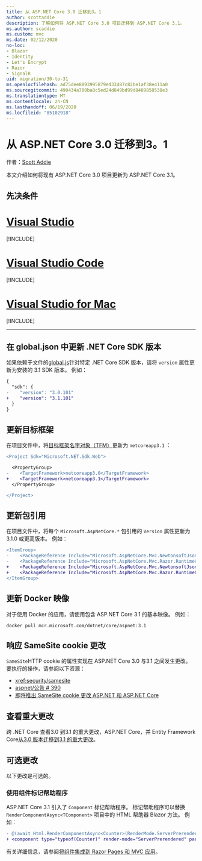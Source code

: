 ```yaml
---
title: 从 ASP.NET Core 3.0 迁移到3。1
author: scottaddie
description: 了解如何将 ASP.NET Core 3.0 项目迁移到 ASP.NET Core 3.1。
ms.author: scaddie
ms.custom: mvc
ms.date: 02/12/2020
no-loc:
- Blazor
- Identity
- Let's Encrypt
- Razor
- SignalR
uid: migration/30-to-31
ms.openlocfilehash: ad75dee8893995879ed33487c82be1af38e411a0
ms.sourcegitcommit: 490434a700ba8c5ed24d849bd99d8489858538e3
ms.translationtype: MT
ms.contentlocale: zh-CN
ms.lasthandoff: 06/19/2020
ms.locfileid: "85102918"
---
```

# <a name="migrate-from-aspnet-core-30-to-31"></a>从 ASP.NET Core 3.0 迁移到3。1

作者：[Scott Addie](https://github.com/scottaddie)

本文介绍如何将现有 ASP.NET Core 3.0 项目更新为 ASP.NET Core 3.1。

## <a name="prerequisites"></a>先决条件

# <a name="visual-studio"></a>[Visual Studio](#tab/visual-studio)

[!INCLUDE[](~/includes/net-core-prereqs-vs-3.1.md)]

# <a name="visual-studio-code"></a>[Visual Studio Code](#tab/visual-studio-code)

[!INCLUDE[](~/includes/net-core-prereqs-vsc-3.1.md)]

# <a name="visual-studio-for-mac"></a>[Visual Studio for Mac](#tab/visual-studio-mac)

[!INCLUDE[](~/includes/net-core-prereqs-mac-3.1.md)]

---

## <a name="update-net-core-sdk-version-in-globaljson"></a>在 global.json 中更新 .NET Core SDK 版本

如果依赖于文件的[global.js](/dotnet/core/tools/global-json)针对特定 .NET Core SDK 版本，请将 `version` 属性更新为安装的 3.1 SDK 版本。 例如：

```diff
{
  "sdk": {
-    "version": "3.0.101"
+    "version": "3.1.101"
  }
}
```

## <a name="update-the-target-framework"></a>更新目标框架

在项目文件中，将[目标框架名字对象（TFM）](/dotnet/standard/frameworks)更新为 `netcoreapp3.1` ：

```diff
<Project Sdk="Microsoft.NET.Sdk.Web">

  <PropertyGroup>
-    <TargetFramework>netcoreapp3.0</TargetFramework>
+    <TargetFramework>netcoreapp3.1</TargetFramework>
  </PropertyGroup>

</Project>
```

## <a name="update-package-references"></a>更新包引用

在项目文件中，将每个 `Microsoft.AspNetCore.*` 包引用的 `Version` 属性更新为3.1.0 或更高版本。 例如：

```diff
<ItemGroup>
-    <PackageReference Include="Microsoft.AspNetCore.Mvc.NewtonsoftJson" Version="3.0.0" />
-    <PackageReference Include="Microsoft.AspNetCore.Mvc.Razor.RuntimeCompilation" Version="3.0.0" Condition="'$(Configuration)' == 'Debug'" />
+    <PackageReference Include="Microsoft.AspNetCore.Mvc.NewtonsoftJson" Version="3.1.1" />
+    <PackageReference Include="Microsoft.AspNetCore.Mvc.Razor.RuntimeCompilation" Version="3.1.1" Condition="'$(Configuration)' == 'Debug'" />
</ItemGroup>
```

## <a name="update-docker-images"></a>更新 Docker 映像

对于使用 Docker 的应用，请使用包含 ASP.NET Core 3.1 的基本映像。 例如：

```console
docker pull mcr.microsoft.com/dotnet/core/aspnet:3.1
```

## <a name="react-to-samesite-cookie-changes"></a>响应 SameSite cookie 更改

`SameSite`HTTP cookie 的属性实现在 ASP.NET Core 3.0 与3.1 之间发生更改。 要执行的操作，请参阅以下资源：

* <xref:security/samesite>
* [aspnet/公告 # 390](https://github.com/aspnet/Announcements/issues/390)
* [即将推出 SameSite cookie 更改 ASP.NET 和 ASP.NET Core](https://devblogs.microsoft.com/aspnet/upcoming-samesite-cookie-changes-in-asp-net-and-asp-net-core/)

## <a name="review-breaking-changes"></a>查看重大更改

跨 .NET Core 查看3.0 到3.1 的重大更改，ASP.NET Core，并 Entity Framework Core[从3.0 版本迁移到3.1 的重大更改](/dotnet/core/compatibility/3.0-3.1)。

## <a name="optional-changes"></a>可选更改

以下更改是可选的。

### <a name="use-the-component-tag-helper"></a>使用组件标记帮助程序

ASP.NET Core 3.1 引入了 `Component` 标记帮助程序。 标记帮助程序可以替换 `RenderComponentAsync<TComponent>` 项目中的 HTML 帮助器 Blazor 方法。 例如：

```diff
- @(await Html.RenderComponentAsync<Counter>(RenderMode.ServerPrerendered, new { IncrementAmount = 10 }))
+ <component type="typeof(Counter)" render-mode="ServerPrerendered" param-IncrementAmount="10" />
```

有关详细信息，请参阅[将组件集成到 Razor Pages 和 MVC 应用](/aspnet/core/blazor/components/integrate-components-into-razor-pages-and-mvc-apps?view=aspnetcore-3.1)。
